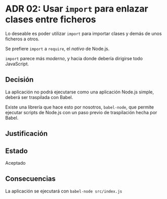 # ADR 02: Usar `import` para enlazar clases entre ficheros

Lo deseable es poder utilizar `import` para importar clases y demás de unos
ficheros a otros.

Se prefiere `import` a `require`, el *nativo* de Node.js.

`import` parece más *moderno*, y hacia donde debería dirigirse todo JavaScript.

## Decisión

La aplicación no podrá ejecutarse como una aplicación Node.js simple, deberá ser
traspilada con Babel.

Existe una librería que hace esto por nosotros, `babel-node`, que permite ejecutar
scripts de Node.js con un paso previo de traspilación hecha por Babel. 

## Justificación

## Estado

Aceptado

## Consecuencias

La aplicación se ejecutará con `babel-node src/index.js`
